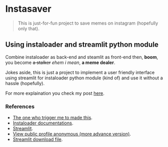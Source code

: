 # Instasaver
> This is just-for-fun project to save memes on instagram (hopefully only that).

## Using instaloader and streamlit python module
Combine instaloader as back-end and steamlit as front-end then, **boom**, you become ~~a stalker~~ *ehem i mean*, **a meme dealer**.

Jokes aside, this is just a project to implement a user friendly interface using streamlit for instaloader python module (kind of) and use it without a hassle (hopefully).

For more explaination you check my post [here](https://bruhtus.github.io/posts/instasaver/).

### References
- [The one who trigger me to made this](https://instasave.egoist.sh/).
- [Instaloader documentations](https://instaloader.github.io/as-module.html).
- [Streamlit](https://www.streamlit.io/).
- [View public profile anonymous (more advance version)](https://insta-stories.ru/).
- [Streamlit download file](https://discuss.streamlit.io/t/how-to-download-file-in-streamlit/1806/23).

